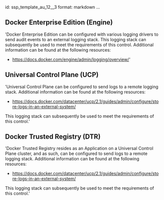 id: ssp_template_au_12__3
format: markdown
...
## Docker Enterprise Edition (Engine)

'Docker Enterprise Edition can be configured with various logging
drivers to send audit events to an external logging stack. This
logging stack can subsequently be used to meet the requirements of
this control. Additional information can be found at the following
resources:

- https://docs.docker.com/engine/admin/logging/overview/'
## Universal Control Plane (UCP)

'Universal Control Plane can be configured to send logs to a remote
logging stack. Additional information can be found at the following
resources:

- https://docs.docker.com/datacenter/ucp/2.1/guides/admin/configure/store-logs-in-an-external-system/

This logging stack can subsequently be used to meet the requirements
of this control.'
## Docker Trusted Registry (DTR)

'Docker Trusted Registry resides as an Application on a Universal
Control Plane cluster, and as such, can be configured to send logs to
a remote logging stack. Additional information can be found at the
following resources:

- https://docs.docker.com/datacenter/ucp/2.1/guides/admin/configure/store-logs-in-an-external-system/

This logging stack can subsequently be used to meet the requirements
of this control.'
